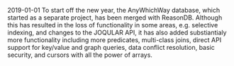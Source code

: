 2019-01-01 To start off the new year, the AnyWhichWay database, which started as a separate project, has been merged with ReasonDB. Although this has resulted in the loss of functionality in some areas, e.g. selective indexing, and changes to the JOQULAR API, it has also added substiantialy more functionality including more predicates, multi-class joins, direct API support for key/value and graph queries, data conflict resolution, basic security, and cursors with all the power of arrays.